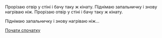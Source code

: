 Прорізаю отвір у стіні і бачу таку ж кінату.
Піднімаю запальничку і знову нагріваю ніж. Прорізаю отвір у стіні і бачу таку ж кінату.

Піднімаю запальничку і знову нагріваю ніж...

[Почати спочатку](../../marshmallow.md)